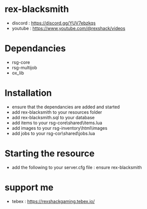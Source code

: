 # rex-blacksmith
- discord : https://discord.gg/YUV7ebzkqs
- youtube : https://www.youtube.com/@rexshack/videos

# Dependancies
- rsg-core
- rsg-multijob
- ox_lib

# Installation
- ensure that the dependancies are added and started
- add rex-blacksmith to your resources folder
- add rex-blacksmith.sql to your database
- add items to your rsg-core\shared\items.lua
- add images to your rsg-inventory\html\images
- add jobs to your rsg-cor\shared\jobs.lua

# Starting the resource
- add the following to your server.cfg file : ensure rex-blacksmith

# support me
- tebex : https://rexshackgaming.tebex.io/